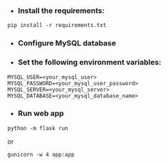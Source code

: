 - ### Install the requirements:

```
pip install -r requirements.txt
```

- ### Configure MySQL database

- ### Set the following environment variables:

```
MYSQL_USER=<your_mysql_user>
MYSQL_PASSWORD=<your_mysql_user_password>
MYSQL_SERVER=<your_mysql_server>
MYSQL_DATABASE=<your_mysql_database_name>
```

- ### Run web app

```
python -m flask run
```

or

```
gunicorn -w 4 app:app
```

